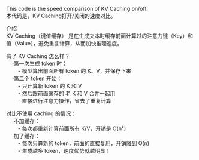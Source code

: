 This code is the speed comparison of KV Caching on/off.<br>
本代码是，KV Caching打开/关闭的速度对比。<br>

介绍<br>
KV Caching（键值缓存） 是在生成文本时缓存前面计算过的注意力键（Key）和值（Value），避免重复计算，从而加快推理速度。<br>

有了 KV Caching 怎么样？<br>
&nbsp;&nbsp;&nbsp;&nbsp;·第一次生成 token 时：<br>
&nbsp;&nbsp;&nbsp;&nbsp;&nbsp;&nbsp;&nbsp;&nbsp;- 模型算出前面所有 token 的 K、V，并保存下来<br>
&nbsp;&nbsp;&nbsp;&nbsp;·第二个 token 开始：<br>
&nbsp;&nbsp;&nbsp;&nbsp;&nbsp;&nbsp;&nbsp;&nbsp;- 只计算新 token 的 K 和 V<br>
&nbsp;&nbsp;&nbsp;&nbsp;&nbsp;&nbsp;&nbsp;&nbsp;- 然后跟前面缓存的 老 K 和 V 合并一起用<br>
&nbsp;&nbsp;&nbsp;&nbsp;&nbsp;&nbsp;&nbsp;&nbsp;- 直接进行注意力操作，省去了重复计算<br>

对比不使用 caching 的情况：<br>
&nbsp;&nbsp;&nbsp;&nbsp;·不加缓存：<br>
&nbsp;&nbsp;&nbsp;&nbsp;&nbsp;&nbsp;&nbsp;&nbsp;- 每次都重新计算前面所有 K/V，开销是 O(n²)<br>
&nbsp;&nbsp;&nbsp;&nbsp;·加了缓存：<br>
&nbsp;&nbsp;&nbsp;&nbsp;&nbsp;&nbsp;&nbsp;&nbsp;- 每次只算新的 token，前面的直接复用，开销降到 O(n)<br>
&nbsp;&nbsp;&nbsp;&nbsp;&nbsp;&nbsp;&nbsp;&nbsp;- 生成越多 token，速度优势就越明显！<br>
